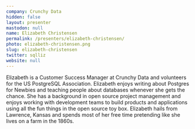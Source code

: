 ```yaml
---
company: Crunchy Data
hidden: false
layout: presenter
mastodon: null
name: Elizabeth Christensen
permalink: /presenters/elizabeth-christensen/
photo: elizabeth-christensen.png
slug: elizabeth-christensen
twitter: sqlliz
website: null
---
```


Elizabeth is a Customer Success Manager at Crunchy Data and volunteers for the US PostgreSQL Association. Elizabeth enjoys writing about Postgres for Newbies and teaching people about databases whenever she gets the chance. She has a background in open source project management and enjoys working with development teams to build products and applications using all the fun things in the open source toy box. Elizabeth hails from Lawrence, Kansas and spends most of her free time pretending like she lives on a farm in the 1860s.
